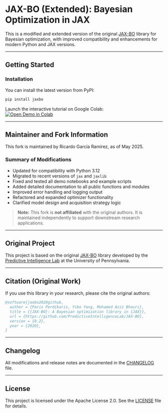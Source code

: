 # JAX-BO (Extended): Bayesian Optimization in JAX

This is a modified and extended version of the original [JAX-BO](https://github.com/PredictiveIntelligenceLab/JAX-BO) library for Bayesian optimization, with improved compatibility and enhancements for modern Python and JAX versions.

---

## Getting Started

### Installation

You can install the latest version from PyPI:

```bash
pip install jaxbo
```

Launch the interactive tutorial on Google Colab:  
[![Open Demo in Colab](https://colab.research.google.com/assets/colab-badge.svg)](https://colab.research.google.com/github/ricardogr07/JAX-BO/blob/master/jaxbo_colab.ipynb)

---

## Maintainer and Fork Information

This fork is maintained by Ricardo García Ramírez, as of May 2025.

### Summary of Modifications

- Updated for compatibility with Python 3.12
- Migrated to recent versions of `jax` and `jaxlib`
- Fixed and tested all demo notebooks and example scripts
- Added detailed documentation to all public functions and modules
- Improved error handling and logging output
- Refactored and expanded optimizer functionality
- Clarified model design and acquisition strategy logic

> **Note:** This fork is **not affiliated** with the original authors. It is maintained independently to support downstream research applications.

---

## Original Project

This project is based on the original [JAX-BO](https://github.com/PredictiveIntelligenceLab/JAX-BO) library developed by the [Predictive Intelligence Lab](https://github.com/PredictiveIntelligenceLab) at the University of Pennsylvania.

---

## Citation (Original Work)

If you use this library in your research, please cite the original authors:

```bibtex
@software{jaxbo2020github,
  author = {Paris Perdikaris, Yibo Yang, Mohamed Aziz Bhouri},
  title = {{JAX-BO}: A Bayesian optimization library in {JAX}},
  url = {https://github.com/PredictiveIntelligenceLab/JAX-BO},
  version = {0.2},
  year = {2020},
}
```
---

## Changelog ##

All modifications and release notes are documented in the [CHANGELOG](CHANGELOG.md) file.

---
## License ##
This project is licensed under the Apache License 2.0. See the [LICENSE](LICENSE) file for details.
